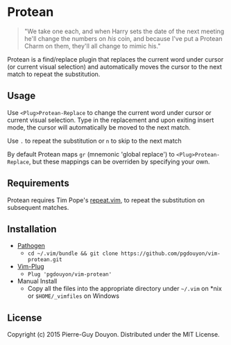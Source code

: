 Protean
=======

> "We take one each, and when Harry sets the date of the next meeting he'll
> change the numbers on *his* coin, and because I've put a Protean Charm on
> them, they'll all change to mimic his."

Protean is a find/replace plugin that replaces the current word under cursor
(or current visual selection) and automatically moves the cursor to the next
match to repeat the substitution.

Usage
-----

Use `<Plug>Protean-Replace` to change the current word under cursor or current
visual selection.  Type in the replacement and upon exiting insert mode, the
cursor will automatically be moved to the next match.

Use `.` to repeat the substitution or `n` to skip to the next match

By default Protean maps `gr` (mnemonic 'global replace') to
`<Plug>Protean-Replace`, but these mappings can be overriden by specifying your
own.


Requirements
------------

Protean requires Tim Pope's [repeat.vim][], to repeat the substitution on
subsequent matches.


Installation
------------

* [Pathogen][]
    * `cd ~/.vim/bundle && git clone https://github.com/pgdouyon/vim-protean.git`
* [Vim-Plug][]
    * `Plug 'pgdouyon/vim-protean'`
* Manual Install
    * Copy all the files into the appropriate directory under `~/.vim` on \*nix or
      `$HOME/_vimfiles` on Windows

License
-------

Copyright (c) 2015 Pierre-Guy Douyon.  Distributed under the MIT License.


[repeat.vim]: https://github.com/tpope/vim-repeat
[Pathogen]: https://github.com/tpope/vim-pathogen
[Vim-Plug]: https://github.com/junegunn/vim-plug
